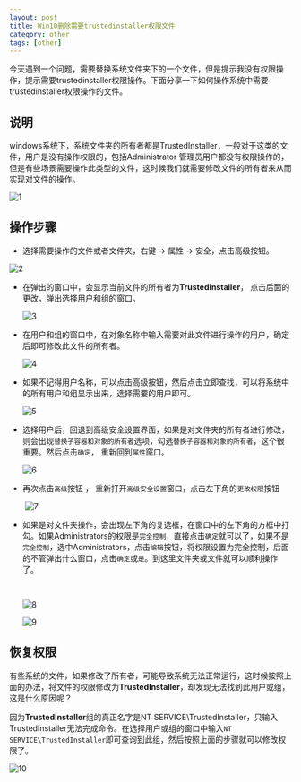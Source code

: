 ```yaml
---
layout: post
title: Win10删除需要trustedinstaller权限文件
category: other
tags: [other]
---
```


今天遇到一个问题，需要替换系统文件夹下的一个文件，但是提示我没有权限操作，提示需要trustedinstaller权限操作。下面分享一下如何操作系统中需要trustedinstaller权限操作的文件。

## 说明

windows系统下，系统文件夹的所有者都是TrustedInstaller，一般对于这类的文件，用户是没有操作权限的，包括Administrator 管理员用户都没有权限操作的，但是有些场景需要操作此类型的文件，这时候我们就需要修改文件的所有者来从而实现对文件的操作。

 ![1](https://ldmyown.github.io\assets\images\2019\win10\1.png)



## 操作步骤

- 选择需要操作的文件或者文件夹，右键 -> 属性 -> 安全，点击高级按钮。

 ![2](https://ldmyown.github.io\assets\images\2019\win10\2.png)



- 在弹出的窗口中，会显示当前文件的所有者为**TrustedInstaller**， 点击后面的更改，弹出选择用户和组的窗口。

    ![3](https://ldmyown.github.io\assets\images\2019\win10\3.png)



- 在用户和组的窗口中，在对象名称中输入需要对此文件进行操作的用户，确定后即可修改此文件的所有者。

   ![4](https://ldmyown.github.io\assets\images\2019\win10\4.png)


- 如果不记得用户名称，可以点击高级按钮，然后点击立即查找，可以将系统中的所有用户和组显示出来，选择需要的用户即可。

   ![5](https://ldmyown.github.io\assets\images\2019\win10\5.png)


- 选择用户后，回退到高级安全设置界面，如果是对文件夹的所有者进行修改，则会出现```替换子容器和对象的所有者```选项，勾选```替换子容器和对象的所有者```，这个很重要。然后点击```确定```， 重新回到```属性```窗口。

   ![6](https://ldmyown.github.io\assets\images\2019\win10\6.png)


- 再次点击```高级```按钮 ， 重新打开```高级安全设置```窗口，点击左下角的```更改权限```按钮

  ​ ![7](https://ldmyown.github.io\assets\images\2019\win10\7.png)

- 如果是对文件夹操作，会出现左下角的复选框，在窗口中的左下角的方框中打勾。如果Administrators的权限是```完全控制```，直接点击```确定```就可以了，如果不是```完全控制```，选中Administrators，点击```编辑```按钮，将权限设置为完全控制，后面的不管弹出什么窗口，点击```确定```或```是```。到这里文件夹或文件就可以顺利操作了。

  ​

  ![8](https://ldmyown.github.io\assets\images\2019\win10\8.png)

   ![9](https://ldmyown.github.io\assets\images\2019\win10\9.png)




## 恢复权限

有些系统的文件，如果修改了所有者，可能导致系统无法正常运行，这时候按照上面的办法，将文件的权限修改为**TrustedInstaller**，却发现无法找到此用户或组，这是什么原因呢？

因为**TrustedInstaller**组的真正名字是NT SERVICE\TrustedInstaller，只输入TrustedInstaller无法完成命令。在选择用户或组的窗口中输入```NT SERVICE\TrustedInstaller```即可查询到此组，然后按照上面的步骤就可以修改权限了。

 ![10](https://ldmyown.github.io\assets\images\2019\win10\10.png)



